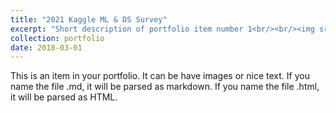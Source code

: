 ```yaml
---
title: "2021 Kaggle ML & DS Survey"
excerpt: "Short description of portfolio item number 1<br/><br/><img src='/images/competitions/competition_2.png'>"
collection: portfolio
date: 2018-03-01
---
```


This is an item in your portfolio. It can be have images or nice text. If you name the file .md, it will be parsed as markdown. If you name the file .html, it will be parsed as HTML. 
